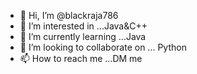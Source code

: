 - 👋 Hi, I’m @blackraja786
- 👀 I’m interested in ...Java&C++
- 🌱 I’m currently learning ...Java
- 💞️ I’m looking to collaborate on ... Python
- 📫 How to reach me ...DM me 

<!---
blackraja786/blackraja786 is a ✨ special ✨ repository because its `README.md` (this file) appears on your GitHub profile.
You can click the Preview link to take a look at your changes.
--->
